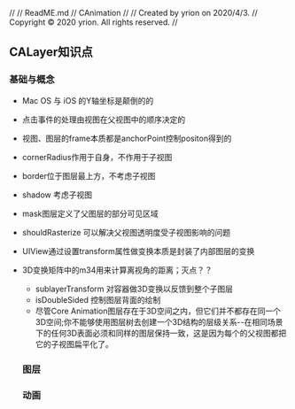 //
//  ReadME.md
//  CAnimation
//
//  Created by yrion on 2020/4/3.
//  Copyright © 2020 yrion. All rights reserved.
//

## CALayer知识点

### 基础与概念
- Mac OS 与 iOS 的Y轴坐标是颠倒的的
- 点击事件的处理由视图在父视图中的顺序决定的
- 视图、图层的frame本质都是anchorPoint控制positon得到的
- cornerRadius作用于自身，不作用于子视图
- border位于图层最上方，不考虑子视图
- shadow 考虑子视图
- mask图层定义了父图层的部分可见区域
- shouldRasterize 可以解决父视图透明度受子视图影响的问题
- UIView通过设置transform属性做变换本质是封装了内部图层的变换
- 3D变换矩阵中的m34用来计算离视角的距离；灭点？？
    - sublayerTransform 对容器做3D变换以反馈到整个子图层
    - isDoubleSided 控制图层背面的绘制
    - 尽管Core Animation图层存在于3D空间之内，但它们并不都存在同一个3D空间;你不能够使用图层树去创建一个3D结构的层级关系--在相同场景下的任何3D表面必须和同样的图层保持一致，这是因为每个的父视图都把它的子视图扁平化了。
    
    ### 图层
    
    ### 动画

    

